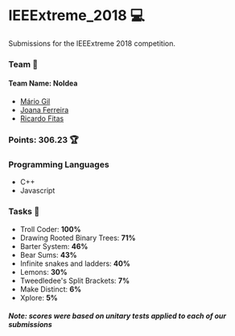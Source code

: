 # IEEExtreme_2018 :computer:

Submissions for the IEEExtreme 2018 competition.

### **Team** :busts_in_silhouette: 
#### Team Name: NoIdea
* [Mário Gil](https://github.com/GambuzX "GambuzX")
* [Joana Ferreira](https://github.com/joanaferreira0011 "joanaferreira0011")
* [Ricardo Fitas](https://github.com/ricardofitas "ricardofitas")

### Points: 306.23 :trophy:

### Programming Languages
* C++
* Javascript

### Tasks :triangular_flag_on_post:
* Troll Coder: **100%**
* Drawing Rooted Binary Trees: **71%**
* Barter System: **46%**
* Bear Sums: **43%**
* Infinite snakes and ladders: **40%**
* Lemons: **30%**
* Tweedledee's Split Brackets: **7%**
* Make Distinct: **6%**
* Xplore: **5%**

##### Note: scores were based on unitary tests applied to each of our submissions

